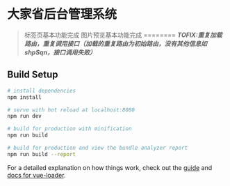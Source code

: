 # 大家省后台管理系统

> 标签页基本功能完成
> 图片预览基本功能完成
========
***TOFIX:重复加载路由，重复调用接口（加载的重复路由为初始路由，没有其他信息如shpSqn，接口调用失败）***

## Build Setup

``` bash
# install dependencies
npm install

# serve with hot reload at localhost:8080
npm run dev

# build for production with minification
npm run build

# build for production and view the bundle analyzer report
npm run build --report
```

For a detailed explanation on how things work, check out the [guide](http://vuejs-templates.github.io/webpack/) and [docs for vue-loader](http://vuejs.github.io/vue-loader).
